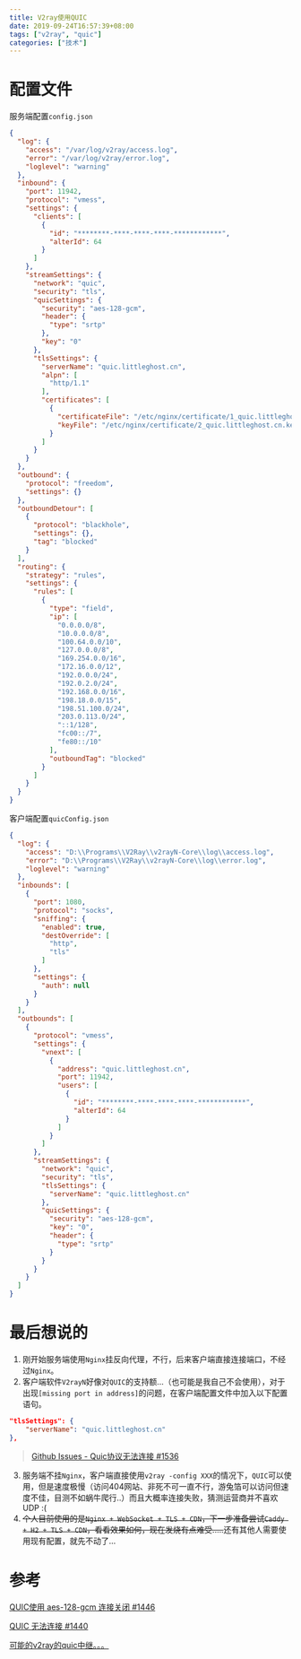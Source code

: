 ```yaml
---
title: V2ray使用QUIC
date: 2019-09-24T16:57:39+08:00
tags: ["v2ray", "quic"]
categories: ["技术"]
---
```

# 配置文件

服务端配置`config.json`

```json
{
  "log": {
    "access": "/var/log/v2ray/access.log",
    "error": "/var/log/v2ray/error.log",
    "loglevel": "warning"
  },
  "inbound": {
    "port": 11942,
    "protocol": "vmess",
    "settings": {
      "clients": [
        {
          "id": "********-****-****-****-************",
          "alterId": 64
        }
      ]
    },
    "streamSettings": {
      "network": "quic",
      "security": "tls",
      "quicSettings": {
        "security": "aes-128-gcm",
        "header": {
          "type": "srtp"
        },
        "key": "0"
      },
      "tlsSettings": {
        "serverName": "quic.littleghost.cn",
        "alpn": [
          "http/1.1"
        ],
        "certificates": [
          {
            "certificateFile": "/etc/nginx/certificate/1_quic.littleghost.cn_bundle.crt",
            "keyFile": "/etc/nginx/certificate/2_quic.littleghost.cn.key"
          }
        ]
      }
    }
  },
  "outbound": {
    "protocol": "freedom",
    "settings": {}
  },
  "outboundDetour": [
    {
      "protocol": "blackhole",
      "settings": {},
      "tag": "blocked"
    }
  ],
  "routing": {
    "strategy": "rules",
    "settings": {
      "rules": [
        {
          "type": "field",
          "ip": [
            "0.0.0.0/8",
            "10.0.0.0/8",
            "100.64.0.0/10",
            "127.0.0.0/8",
            "169.254.0.0/16",
            "172.16.0.0/12",
            "192.0.0.0/24",
            "192.0.2.0/24",
            "192.168.0.0/16",
            "198.18.0.0/15",
            "198.51.100.0/24",
            "203.0.113.0/24",
            "::1/128",
            "fc00::/7",
            "fe80::/10"
          ],
          "outboundTag": "blocked"
        }
      ]
    }
  }
}
```

客户端配置`quicConfig.json`

```json
{
  "log": {
    "access": "D:\\Programs\\V2Ray\\v2rayN-Core\\log\\access.log",
    "error": "D:\\Programs\\V2Ray\\v2rayN-Core\\log\\error.log",
    "loglevel": "warning"
  },
  "inbounds": [
    {
      "port": 1080,
      "protocol": "socks",
      "sniffing": {
        "enabled": true,
        "destOverride": [
          "http",
          "tls"
        ]
      },
      "settings": {
        "auth": null
      }
    }
  ],
  "outbounds": [
    {
      "protocol": "vmess",
      "settings": {
        "vnext": [
          {
            "address": "quic.littleghost.cn",
            "port": 11942,
            "users": [
              {
                "id": "********-****-****-****-************",
                "alterId": 64
              }
            ]
          }
        ]
      },
      "streamSettings": {
        "network": "quic",
        "security": "tls",
        "tlsSettings": {
          "serverName": "quic.littleghost.cn"
        },
        "quicSettings": {
          "security": "aes-128-gcm",
          "key": "0",
          "header": {
            "type": "srtp"
          }
        }
      }
    }
  ]
}
```

# 最后想说的

1. 刚开始服务端使用`Nginx`挂反向代理，不行，后来客户端直接连接端口，不经过`Nginx`。
2. 客户端软件`V2rayN`好像对`QUIC`的支持额...（也可能是我自己不会使用），对于出现`[missing port in address]`的问题，在客户端配置文件中加入以下配置语句。

```json
"tlsSettings": {
	"serverName": "quic.littleghost.cn"
},
```

> [Github Issues - Quic协议无法连接 #1536](https://github.com/v2ray/v2ray-core/issues/1536)

3. 服务端不挂`Nginx`，客户端直接使用`v2ray -config XXX`的情况下，`QUIC`可以使用，但是速度极慢（访问404网站、非死不可一直不行，游兔箔可以访问但速度不佳，目测不如蜗牛爬行..）而且大概率连接失败，猜测运营商并不喜欢UDP :(
4. ~~个人目前使用的是`Nginx + WebSocket + TLS + CDN`，下一步准备尝试`Caddy + H2 + TLS + CDN`，看看效果如何，现在发烧有点难受.....~~还有其他人需要使用现有配置，就先不动了...

# 参考

[QUIC使用 aes-128-gcm 连接关闭 #1446](https://github.com/v2ray/v2ray-core/issues/1446)

[QUIC 无法连接 #1440](https://github.com/v2ray/v2ray-core/issues/1440)

[可能的v2ray的quic中继。。。](https://luke6887.me/?p=623)


